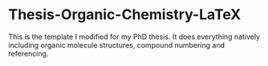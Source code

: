 # Thesis-Organic-Chemistry-LaTeX
This is the template I modified for my PhD thesis. It does everything natively including organic molecule structures, compound numbering and referencing.
